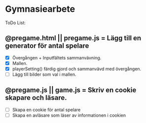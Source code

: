 # Gymnasiearbete

ToDo List:
## @pregame.html || pregame.js = Lägg till en generator för antal spelare
- [x] Övergången + Inputfältets sammanvävning.
- [x] Mallen.
- [x] playerSetting() färdig gjord och sammanvävd med övergången.
- [ ] Lägg till bilder som val i mallen.
            
## @pregame.js || game.js = Skriv en cookie skapare och läsare.
- [ ] Skapa en cookie för antal spelare
- [ ] Skapa en avläsare som läser av informationen i cookien
